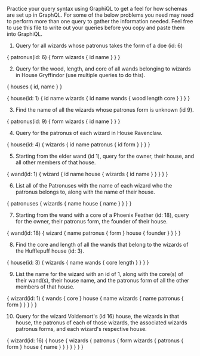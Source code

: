 Practice your query syntax using GraphiQL to get a feel for how schemas are set up in GraphQL. For some of the below problems you need may need to perform more than one query to gather the information needed. Feel free to use this file to write out your queries before you copy and paste them into GraphiQL.

1. Query for all wizards whose patronus takes the form of a doe (id: 6)

{
  patronus(id: 6) {
    form
    wizards {
      id
      name
    }
  }
}

2. Query for the wood, length, and core of all wands belonging to wizards in House Gryffindor (use multiple queries to do this).

{
  houses {
    id,
    name
  }
}

{
  house(id: 1) {
    id
    name
    wizards {
      id
      name
      wands {
        wood
        length
        core
      }
    }
  }
}

3. Find the name of all the wizards whose patronus form is unknown (id 9).

{
  patronus(id: 9) {
	form
    wizards {
      id
      name
    }
  }
}

4. Query for the patronus of each wizard in House Ravenclaw.

{
  house(id: 4) {
    wizards {
      id
      name
      patronus {
        id
        form
      }
    }
  }
}

5. Starting from the elder wand (id 1), query for the owner, their house, and all other members of that house.

{
  wand(id: 1) {
    wizard {
      id
      name
      house {
        wizards {
          id
          name
        }
      }
    }
  }
}

6. List all of the Patronuses with the name of each wizard who the patronus belongs to, along with the name of their house.

{
  patronuses {
    wizards {
      name
      house {
        name
      }
    }
  }
}

7. Starting from the wand with a core of a Phoenix Feather (id: 18), query for the owner, their patronus form, the founder of their house.

{
  wand(id: 18) {
    wizard {
      name
      patronus {
        form
      }
      house {
        founder
      }
    }
  }
}

8. Find the core and length of all the wands that belong to the wizards of the Hufflepuff house (id: 3).

{
  house(id: 3) {
    wizards {
      name
      wands {
        core
        length
      }
    }
  }
}

9. List the name for the wizard with an id of 1, along with the core(s) of their wand(s), their house name, and the patronus form of all the other members of that house.

{
  wizard(id: 1) {
    wands {
      core
    }
    house {
      name
      wizards {
        name
        patronus {
          form
        }
      }
    }
  }
}

10. Query for the wizard Voldemort's (id 16) house, the wizards in that house, the patronus of each of those wizards, the associated wizards patronus forms, and each wizard's respective house.

{
  wizard(id: 16) {
    house {
      wizards {
        patronus {
          form
          wizards {
            patronus {
              form
            }
            house {
              name
            }
          }
        }
      }
    }
  }
}
